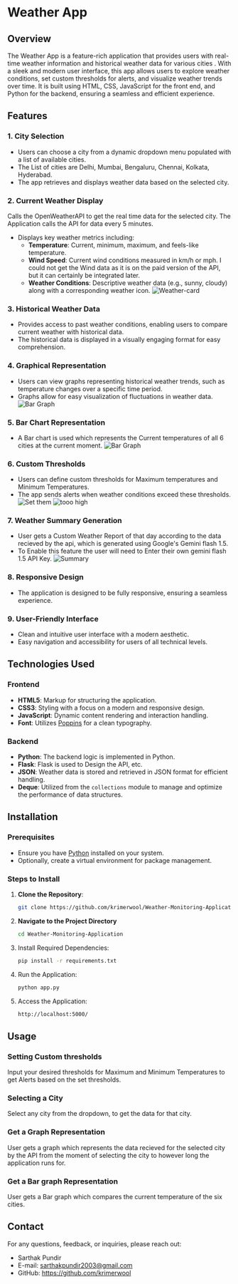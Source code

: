 # Weather App

## Overview

The Weather App is a feature-rich application that provides users with real-time weather information and historical weather data for various cities . With a sleek and modern user interface, this app allows users to explore weather conditions, set custom thresholds for alerts, and visualize weather trends over time. It is built using HTML, CSS, JavaScript for the front end, and Python for the backend, ensuring a seamless and efficient experience.

## Features

### 1. City Selection
- Users can choose a city from a dynamic dropdown menu populated with a list of available cities.
- The List of cities are Delhi, Mumbai, Bengaluru, Chennai, Kolkata, Hyderabad.
- The app retrieves and displays weather data based on the selected city.

### 2. Current Weather Display
Calls the OpenWeatherAPI to get the real time data for the selected city. The Application calls the API for data every 5 minutes.
- Displays key weather metrics including:
  - **Temperature**: Current, minimum, maximum, and feels-like temperature.
  - **Wind Speed**: Current wind conditions measured in km/h or mph. I could not get the Wind data as it is on the paid version of the API, but it can certainly be integrated later.
  - **Weather Conditions**: Descriptive weather data (e.g., sunny, cloudy) along with a corresponding weather icon.
  ![Weather-card](./images2/weather-card.jpg)

### 3. Historical Weather Data
- Provides access to past weather conditions, enabling users to compare current weather with historical data.
- The historical data is displayed in a visually engaging format for easy comprehension.

### 4. Graphical Representation
- Users can view graphs representing historical weather trends, such as temperature changes over a specific time period.
- Graphs allow for easy visualization of fluctuations in weather data.
![Bar Graph](./images2/weather-analysis.jpg)

### 5. Bar Chart Representation
- A Bar chart is used which represents the Current temperatures of all 6 cities at the current moment.
![Bar Graph](./images2/bar_graph.jpg)

### 6. Custom Thresholds
- Users can define custom thresholds for Maximum temperatures and Minimum Temperatures.
- The app sends alerts when weather conditions exceed these thresholds.
![Set them](./images2/set-it.jpg)
![tooo high](./images2/Weather-Is-Too-High.jpg)

### 7. Weather Summary Generation
-  User gets a Custom Weather Report of that day according to the data recieved by the api, which is generated using Google's Gemini flash 1.5.
-  To Enable this feature the user will need to Enter their own gemini flash 1.5 API Key.
![Summary](./images2/gen-ai.jpg)

### 8. Responsive Design
- The application is designed to be fully responsive, ensuring a seamless experience.

### 9. User-Friendly Interface
- Clean and intuitive user interface with a modern aesthetic.
- Easy navigation and accessibility for users of all technical levels.

## Technologies Used

### Frontend
- **HTML5**: Markup for structuring the application.
- **CSS3**: Styling with a focus on a modern and responsive design.
- **JavaScript**: Dynamic content rendering and interaction handling.
- **Font**: Utilizes [Poppins](https://fonts.google.com/specimen/Poppins) for a clean typography.

### Backend
- **Python**: The backend logic is implemented in Python.
- **Flask**: Flask is used to Design the API, etc.
- **JSON**: Weather data is stored and retrieved in JSON format for efficient handling.
- **Deque**: Utilized from the `collections` module to manage and optimize the performance of data structures.

## Installation

### Prerequisites
- Ensure you have [Python](https://www.python.org/downloads/) installed on your system.
- Optionally, create a virtual environment for package management.

### Steps to Install
1. **Clone the Repository**:
   ```bash
   git clone https://github.com/krimerwool/Weather-Monitoring-Application

2. **Navigate to the Project Directory**
   ```bash
   cd Weather-Monitoring-Application
   
3. Install Required Dependencies:
   ```bash
   pip install -r requirements.txt
4. Run the Application:
   ```bash
   python app.py
5. Access the Application:
   ```bash
   http://localhost:5000/

## Usage
### Setting Custom thresholds
Input your desired thresholds for Maximum and Minimum Temperatures to get Alerts based on the set thresholds.

### Selecting a City
Select any city from the dropdown, to get the data for that city.

### Get a Graph Representation
User gets a graph which represents the data recieved for the selected city by the API from the moment of selecting the city to however long the application runs for.

### Get a Bar graph Representation
User gets a Bar graph which compares the current temperature of the six cities.

## Contact
For any questions, feedback, or inquiries, please reach out:
- Sarthak Pundir
- E-mail: sarthakpundir2003@gmail.com
- GitHub: https://github.com/krimerwool

